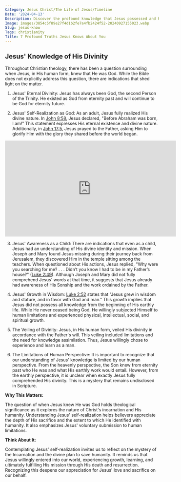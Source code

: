 ```yaml
---
Category: Jesus Christ/The Life of Jesus/Timeline
Date: '2024-04-13'
Description: Discover the profound knowledge that Jesus possessed and how it continues to impact faith and spirituality. Explore the depth of understanding and wisdom attributed to Jesus in various religious traditions.
Image: images/3854c5f89e27f4d1b2fe7a4fb2424f52-20240927155023.webp
Slug: jesus-know
Tags: christianity
Title: 7 Profound Truths Jesus Knows About You
---
```


## Jesus' Knowledge of His Divinity

Throughout Christian theology, there has been a question surrounding when Jesus, in His human form, knew that He was God. While the Bible does not explicitly address this question, there are indications that shed light on the matter.

1. Jesus' Eternal Divinity: Jesus has always been God, the second Person of the Trinity. He existed as God from eternity past and will continue to be God for eternity future.

2. Jesus' Self-Realization as God: As an adult, Jesus fully realized His divine nature. In [John 8:58](https://www.bibleref.com/John/8/John-8-58.html), Jesus declared, "Before Abraham was born, I am!" This statement expresses His eternal existence and divine nature. Additionally, in [John 17:5](https://www.bibleref.com/John/17/John-17-5.html), Jesus prayed to the Father, asking Him to glorify Him with the glory they shared before the world began.


<iframe width="560" height="315" src="https://www.youtube.com/embed/GXBgPeZCipI" frameborder="0" allow="autoplay; encrypted-media" allowfullscreen></iframe>


3. Jesus' Awareness as a Child: There are indications that even as a child, Jesus had an understanding of His divine identity and mission. When Joseph and Mary found Jesus missing during their journey back from Jerusalem, they discovered Him in the temple sitting among the teachers. When questioned about His actions, Jesus replied, "Why were you searching for me? . . . Didn’t you know I had to be in my Father’s house?" ([Luke 2:49](https://www.bibleref.com/Luke/2/Luke-2-49.html)). Although Joseph and Mary did not fully comprehend Jesus' words at that time, it suggests that Jesus already had awareness of His Sonship and the work ordained by the Father.

4. Jesus' Growth in Wisdom: [Luke 2:52](https://www.bibleref.com/Luke/2/Luke-2-52.html) states that "Jesus grew in wisdom and stature, and in favor with God and man." This growth implies that Jesus did not possess all knowledge from the beginning of His earthly life. While He never ceased being God, He willingly subjected Himself to human limitations and experienced physical, intellectual, social, and spiritual growth.

5. The Veiling of Divinity: Jesus, in His human form, veiled His divinity in accordance with the Father's will. This veiling included limitations and the need for knowledge assimilation. Thus, Jesus willingly chose to experience and learn as a man.

6. The Limitations of Human Perspective: It is important to recognize that our understanding of Jesus' knowledge is limited by our human perspective. From the heavenly perspective, the Son knew from eternity past who He was and what His earthly work would entail. However, from the earthly perspective, it is unclear when exactly Jesus fully comprehended His divinity. This is a mystery that remains undisclosed in Scripture.

**Why This Matters:**

The question of when Jesus knew He was God holds theological significance as it explores the nature of Christ's incarnation and His humanity. Understanding Jesus' self-realization helps believers appreciate the depth of His sacrifice and the extent to which He identified with humanity. It also emphasizes Jesus' voluntary submission to human limitations.

**Think About It:**

Contemplating Jesus' self-realization invites us to reflect on the mystery of the Incarnation and the divine plan to save humanity. It reminds us that Jesus willingly entered into our world, experiencing growth, learning, and ultimately fulfilling His mission through His death and resurrection. Recognizing this deepens our appreciation for Jesus' love and sacrifice on our behalf.